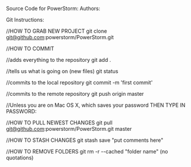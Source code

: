 Source Code for PowerStorm:
Authors:




Git Instructions:

//HOW TO GRAB NEW PROJECT
git clone git@github.com:powerstorm/PowerStorm.git

//HOW TO COMMIT

//adds everything to the repository
git add . 

//tells us what is going on (new files)
git status  			

//commits to the local repository
git commit -m 'first commit'

//commits to the remote repository
git push origin master		

//Unless you are  on Mac OS X, which saves your password
THEN TYPE IN PASSWORD: 		

//HOW TO PULL NEWEST CHANGES
git pull git@github.com:powerstorm/PowerStorm.git master

//HOW TO STASH CHANGES
git stash save "put comments here"

//HOW TO REMOVE FOLDERS
git rm -r --cached "folder name" (no quotations)